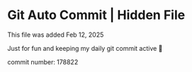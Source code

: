 # Git Auto Commit | Hidden File

This file was added Feb 12, 2025

Just for fun and keeping my daily git commit active 🤪

commit number: 178822
